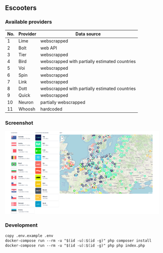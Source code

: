 ## Escooters

### Available providers

| No. | Provider | Data source |
|---|---|---|
| 1 | Lime | webscrapped |
| 2 | Bolt | web API |
| 3 | Tier | webscrapped |
| 4 | Bird | webscrapped with partially estimated countries |
| 5 | Voi | webscrapped |
| 6 | Spin | webscrapped |
| 7 | Link | webscrapped |
| 8 | Dott | webscrapped with partially estimated countries |
| 9 | Quick | webscrapped |
| 10 | Neuron | partially webscrapped |
| 11 | Whoosh | hardcoded |

### Screenshot

![./screenshot.png](./screenshot.png)

### Development

```
copy .env.example .env
docker-compose run --rm -u "$(id -u):$(id -g)" php composer install
docker-compose run --rm -u "$(id -u):$(id -g)" php php index.php
```
